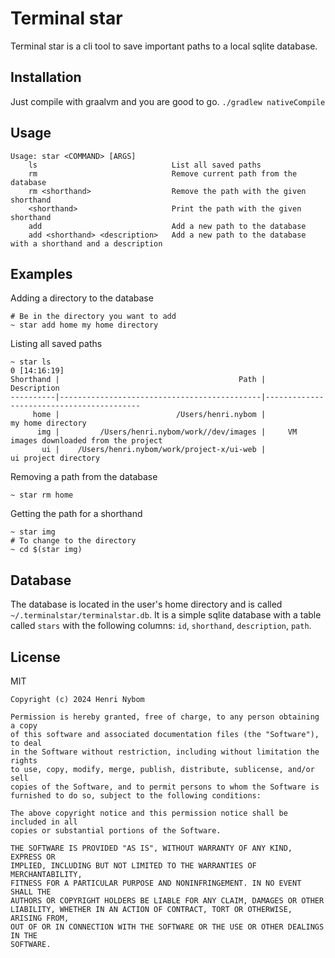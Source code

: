 # Terminal star
Terminal star is a cli tool to save important paths to a local sqlite database.

## Installation
Just compile with graalvm and you are good to go.
`./gradlew nativeCompile`

## Usage
```
Usage: star <COMMAND> [ARGS]
    ls                              List all saved paths
    rm                              Remove current path from the database
    rm <shorthand>                  Remove the path with the given shorthand
    <shorthand>                     Print the path with the given shorthand
    add                             Add a new path to the database
    add <shorthand> <description>   Add a new path to the database with a shorthand and a description
```
## Examples
Adding a directory to the database
````
# Be in the directory you want to add
~ star add home my home directory
````
Listing all saved paths
```
~ star ls                                                                                                                                                                                 0 [14:16:19]
Shorthand |                                        Path |                               Description
----------|---------------------------------------------|------------------------------------------
     home |                          /Users/henri.nybom |                         my home directory
      img |         /Users/henri.nybom/work//dev/images |     VM images downloaded from the project
       ui |    /Users/henri.nybom/work/project-x/ui-web |                      ui project directory
```
Removing a path from the database
```
~ star rm home
```
Getting the path for a shorthand
```
~ star img
# To change to the directory
~ cd $(star img)
```

## Database
The database is located in the user's home directory 
and is called `~/.terminalstar/terminalstar.db`. It is a simple sqlite database with a table called `stars` 
with the following columns: `id`, `shorthand`, `description`, `path`.

## License
MIT
```
Copyright (c) 2024 Henri Nybom

Permission is hereby granted, free of charge, to any person obtaining a copy
of this software and associated documentation files (the "Software"), to deal
in the Software without restriction, including without limitation the rights
to use, copy, modify, merge, publish, distribute, sublicense, and/or sell
copies of the Software, and to permit persons to whom the Software is
furnished to do so, subject to the following conditions:

The above copyright notice and this permission notice shall be included in all
copies or substantial portions of the Software.

THE SOFTWARE IS PROVIDED "AS IS", WITHOUT WARRANTY OF ANY KIND, EXPRESS OR
IMPLIED, INCLUDING BUT NOT LIMITED TO THE WARRANTIES OF MERCHANTABILITY,
FITNESS FOR A PARTICULAR PURPOSE AND NONINFRINGEMENT. IN NO EVENT SHALL THE
AUTHORS OR COPYRIGHT HOLDERS BE LIABLE FOR ANY CLAIM, DAMAGES OR OTHER
LIABILITY, WHETHER IN AN ACTION OF CONTRACT, TORT OR OTHERWISE, ARISING FROM,
OUT OF OR IN CONNECTION WITH THE SOFTWARE OR THE USE OR OTHER DEALINGS IN THE
SOFTWARE.
```